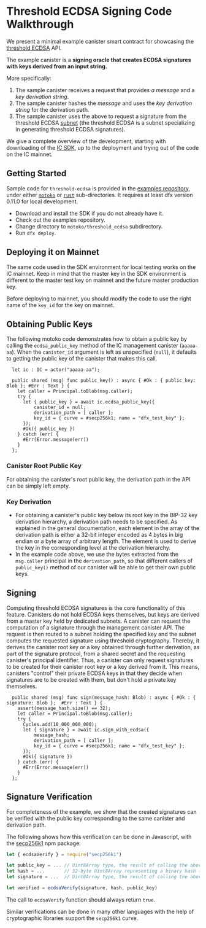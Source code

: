 # Threshold ECDSA Signing Code Walkthrough

We present a minimal example canister smart contract  for showcasing the [threshold ECDSA](../developer-docs/integrations/t-ecdsa) API. 

The example canister is a **signing oracle that creates ECDSA signatures with keys derived from an input string.** 

More specifically:

1. The sample canister receives a request that provides *a message* and a *key derivation string*.
2. The sample canister hashes the *message* and uses the *key derivation string* for the derivation path. 
3. The sample canister uses the above to request a signature from the threshold ECDSA [subnet](https://wiki.internetcomputer.org/wiki/Subnet_blockchain) (the threshold ECDSA is a subnet specializing in generating threshold ECDSA signatures).

We give a complete overview of the development, starting with downloading of the [IC SDK](../developer-docs/setup/index.md), up to the deployment and trying out of the code on the IC mainnet.

## Getting Started

Sample code for `threshold-ecdsa` is provided in the [examples repository](https://github.com/dfinity/examples), under either [`motoko`](https://github.com/dfinity/examples/tree/master/motoko/threshold-ecdsa) or [`rust`](https://github.com/dfinity/examples/tree/master/rust/threshold-ecdsa) sub-directories. It requires at least dfx version 0.11.0 for local development.

-   Download and install the SDK if you do not already have it.
-   Check out the examples repository.
-   Change directory to `motoko/threshold_ecdsa` subdirectory.
-   Run `dfx deploy`.

## Deploying it on Mainnet

The same code used in the SDK environment for local testing works on the IC mainnet. Keep in mind that the master key in the SDK environment is different to the master test key on mainnet and the future master production key.

Before deploying to mainnet, you should modify the code to use the right name of the `key_id` for the key on mainnet.

## Obtaining Public Keys

The following motoko code demonstrates how to obtain a public key by calling the `ecdsa_public_key` method of the IC management canister (`aaaaa-aa`). When the `canister_id` argument is left as unspecified (`null`), it defaults to getting the public key of the canister that makes this call.

```
  let ic : IC = actor("aaaaa-aa");

  public shared (msg) func public_key() : async { #Ok : { public_key: Blob }; #Err : Text } {
    let caller = Principal.toBlob(msg.caller);
    try {
      let { public_key } = await ic.ecdsa_public_key({
          canister_id = null;
          derivation_path = [ caller ];
          key_id = { curve = #secp256k1; name = "dfx_test_key" };
      });
      #Ok({ public_key })
    } catch (err) {
      #Err(Error.message(err))
    }
  };
```

### Canister Root Public Key

For obtaining the canister's root public key, the derivation path in the API can be simply left empty.

### Key Derivation

-   For obtaining a canister's public key below its root key in the BIP-32 key derivation hierarchy, a derivation path needs to be specified. As explained in the general documentation, each element in the array of the derivation path is either a 32-bit integer encoded as 4 bytes in big endian or a byte array of arbitrary length. The element is used to derive the key in the corresponding level at the derivation hierarchy.
-   In the example code above, we use the bytes extracted from the `msg.caller` principal in the `derivation_path`, so that different callers of `public_key()` method of our canister will be able to get their own public keys.

## Signing

Computing threshold ECDSA signatures is the core functionality of this feature. Canisters do not hold ECDSA keys themselves, but keys are derived from a master key held by dedicated subnets. A canister can request the computation of a signature through the management canister API. The request is then routed to a subnet holding the specified key and the subnet computes the requested signature using threshold cryptography. Thereby, it derives the canister root key or a key obtained through further derivation, as part of the signature protocol, from a shared secret and the requesting canister's principal identifier. Thus, a canister can only request signatures to be created for their canister root key or a key derived from it. This means, canisters "control" their private ECDSA keys in that they decide when signatures are to be created with them, but don't hold a private key themselves.

```
  public shared (msg) func sign(message_hash: Blob) : async { #Ok : { signature: Blob };  #Err : Text } {
    assert(message_hash.size() == 32);
    let caller = Principal.toBlob(msg.caller);
    try {
      Cycles.add(10_000_000_000);
      let { signature } = await ic.sign_with_ecdsa({
          message_hash;
          derivation_path = [ caller ];
          key_id = { curve = #secp256k1; name = "dfx_test_key" };
      });
      #Ok({ signature })
    } catch (err) {
      #Err(Error.message(err))
    }
  };
```

## Signature Verification

For completeness of the example, we show that the created signatures can be verified with the public key corresponding to the same canister and derivation path.

The following shows how this verification can be done in Javascript, with the [secp256k1](https://www.npmjs.com/package/secp256k1) npm package:

```javascript
let { ecdsaVerify } = require("secp256k1")

let public_key = ... // Uint8Array type, the result of calling the above canister "public_key" function.
let hash = ...       // 32-byte Uint8Array representing a binary hash (e.g. sha256).
let signature = ...  // Uint8Array type, the result of calling the above canister "sign" function on `hash`.

let verified = ecdsaVerify(signature, hash, public_key)
```

The call to `ecdsaVerify` function should always return `true`.

Similar verifications can be done in many other languages with the help of cryptographic libraries support the `secp256k1` curve.
